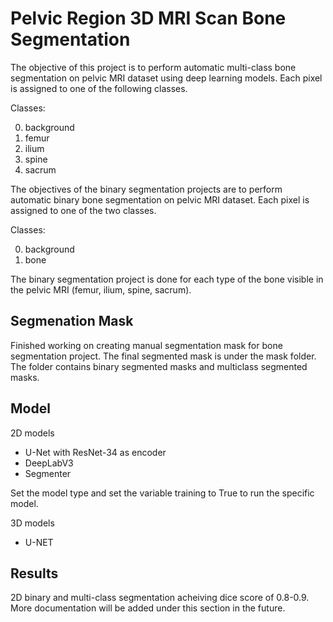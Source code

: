 # Pelvic Region 3D MRI Scan Bone Segmentation

The objective of this project is to perform automatic multi-class bone segmentation on pelvic MRI dataset using deep learning models. Each pixel is assigned to one of the following classes.

Classes:

0. background
1. femur
2. ilium
3. spine
4. sacrum

The objectives of the binary segmentation projects are to perform automatic binary bone segmentation on pelvic MRI dataset. Each pixel is assigned to one of the two classes.

Classes:

0. background
1. bone

The binary segmentation project is done for each type of the bone visible in the pelvic MRI (femur, ilium, spine, sacrum). 

## Segmenation Mask

Finished working on creating manual segmentation mask for bone segmentation project. The final segmented mask is under the mask folder. The folder contains binary segmented masks and multiclass segmented masks.

## Model

2D models
- U-Net with ResNet-34 as encoder
- DeepLabV3
- Segmenter

Set the model type and set the variable training to True to run the specific model.

3D models
- U-NET

## Results

2D binary and multi-class segmentation acheiving dice score of 0.8-0.9. More documentation will be added under this section in the future.
